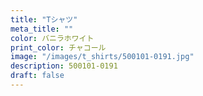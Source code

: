 ```yaml
---
title: "Tシャツ"
meta_title: ""
color: バニラホワイト
print_color: チャコール
image: "/images/t_shirts/500101-0191.jpg"
description: 500101-0191
draft: false
---
```

